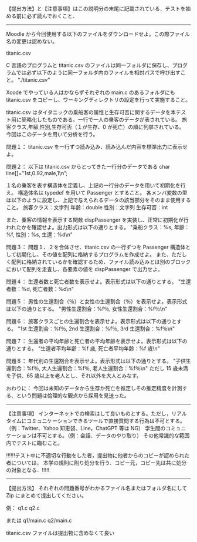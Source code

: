 【提出方法】と【注意事項】はこの説明分の末尾に記載されている．テストを始める前に必ず読んでおくこと．

---

Moodle から今回使用する以下のファイルをダウンロードせよ。この際ファイル名の変更は認めない。

titanic.csv

C 言語のプログラムと titanic.csv のファイルは同一フォルダに保存し、プログラムでは必ず以下のように同一フォルダ内のファイルを相対パスで呼び出すこと。
”./titanic.csv”

Xcode でやっている人はかならずそれぞれの main.c のあるフォルダにも titanic.csv をコピーし、ワーキングディレクトリの設定を行って実施すること。

titanic.csv はタイタニックの乗船客の属性と生存可否に関するデータを本テスト用に簡略化したものである。一行で一人の乗客のデータが表されている。
旅客クラス,年齢,性別,生存可否（１が生存、0 が死亡）の順に列挙されている。
今回はこのデータを用いて分析を行う。

問題１：
titanic.csv を一行ずつ読み込み、読み込んだ内容を標準出力に表示せよ。

問題２：
以下は titanic.csv からとってきた一行分のデータである
char line[]="1st,0.92,male,1\n”;

１名の乗客を表す構造体を定義し、上記の一行分のデータを用いて初期化を行え。
構造体名は typedef を用いて Passenger とすること。
各メンバ変数の型は以下のように設定し、上記で与えられるデータの該当部分をそのまま使用すること。
旅客クラス：文字列
年齢：double
性別：文字列
生存可否：int

また、乗客の情報を表示する関数 dispPassenger を実装し、正常に初期化が行われたかを確認せよ。出力形式は以下の通りとする。
"乗船クラス：%s, 年齢：%f, 性別：%s, 生還：%d\n"

問題３：
問題１、２を合体させ、titanic.csv の一行ずつを Passenger 構造体として初期化し、その値を配列に格納するプログラムを作成せよ。
また、ただしく配列に格納されているかを確認するため、ファイル読み込みとは別のブロックにおいて配列を走査し、各要素の値を dispPassenger で出力せよ。

問題４：
生還者数と死亡者数を表示せよ。表示形式は以下の通りとする。
"生還者数：%d, 死亡者数：%d\n"

問題５：
男性の生還割合（％）と女性の生還割合（％）を表示せよ。表示形式は以下の通りとする。
"男性生還割合：%f％, 女性生還割合：%f％\n"

問題６：
旅客クラスごとの生還割合を表示せよ。表示形式は以下の通りとする。
"1st 生還割合：%f％, 2nd 生還割合：%f％, 3rd 生還割合：%f％\n"

問題７：
生還者の平均年齢と死亡者の平均年齢を表示せよ。表示形式は以下の通りとする。
"生還者平均年齢：%f 歳, 死亡者平均年齢：%f 歳\n"

問題８：
年代別の生還割合を表示せよ。表示形式は以下の通りとする。
"子供生還割合：%f％, 大人生還割合：%f％, 老人生還割合：%f％\n"
ただし 15 歳未満を子供、65 歳以上を老人とし、それ以外を大人とみなす。

おわりに：
今回は未知のデータから生存か死亡を推定しその推定精度を計測する、という問題は倫理的な観点から採用を見送った。

---

【注意事項】
インターネットでの検索はして良いものとする。ただし，リアルタイムにコミュニケーションできるツールで直接質問する行為は不可とする。（例：Twitter、Yahoo 知恵袋、Line，ChatGPT 等は NG）
学生間のコミュニケーションは不可とする。（例：会話、データのやり取り）
その他常識的な範囲内でテストに臨むこと。

!!!!!!テスト中に不適切な行動をした者，提出物に他者からのコピーが認められた者については，
本学の規則に則り処分を行う．コピー元，コピー先は共に処分の対象となる．!!!!!

---

【提出方法】
それぞれの問題番号がわかるファイル名またはフォルダ名にして Zip にまとめて提出してください。

例：
q1.c
q2.c

または
q1/main.c
q2/main.c

titanic.csv ファイルは提出物に含めなくて良い
